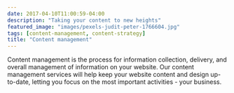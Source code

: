 ```yaml
---
date: 2017-04-10T11:00:59-04:00
description: "Taking your content to new heights"
featured_image: "images/pexels-judit-peter-1766604.jpg"
tags: [content-management, content-strategy]
title: "Content management"
---
```


Content management is the process for information collection, delivery, and overall management of information on your website. Our content management services will help keep your website content and design up-to-date, letting you focus on the most important activities - your business.
